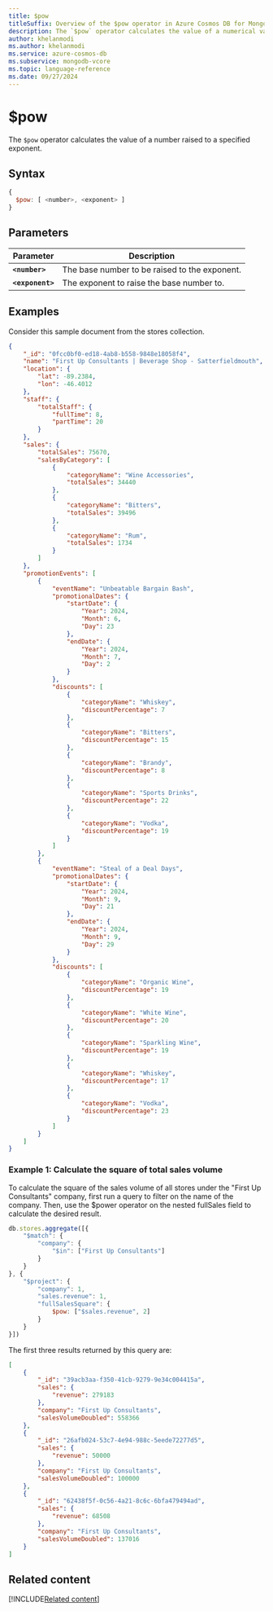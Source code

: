 ```yaml
---
title: $pow
titleSuffix: Overview of the $pow operator in Azure Cosmos DB for MongoDB (vCore)
description: The `$pow` operator calculates the value of a numerical value raised to the power of a specified exponent.
author: khelanmodi
ms.author: khelanmodi
ms.service: azure-cosmos-db
ms.subservice: mongodb-vcore
ms.topic: language-reference
ms.date: 09/27/2024
---
```


# $pow

The `$pow` operator calculates the value of a number raised to a specified exponent. 

## Syntax

```javascript
{
  $pow: [ <number>, <exponent> ]
}
```

## Parameters

| Parameter | Description |
| --- | --- |
| **`<number>`** | The base number to be raised to the exponent. |
| **`<exponent>`** | The exponent to raise the base number to. |

## Examples

Consider this sample document from the stores collection.

```json
{
    "_id": "0fcc0bf0-ed18-4ab8-b558-9848e18058f4",
    "name": "First Up Consultants | Beverage Shop - Satterfieldmouth",
    "location": {
        "lat": -89.2384,
        "lon": -46.4012
    },
    "staff": {
        "totalStaff": {
            "fullTime": 8,
            "partTime": 20
        }
    },
    "sales": {
        "totalSales": 75670,
        "salesByCategory": [
            {
                "categoryName": "Wine Accessories",
                "totalSales": 34440
            },
            {
                "categoryName": "Bitters",
                "totalSales": 39496
            },
            {
                "categoryName": "Rum",
                "totalSales": 1734
            }
        ]
    },
    "promotionEvents": [
        {
            "eventName": "Unbeatable Bargain Bash",
            "promotionalDates": {
                "startDate": {
                    "Year": 2024,
                    "Month": 6,
                    "Day": 23
                },
                "endDate": {
                    "Year": 2024,
                    "Month": 7,
                    "Day": 2
                }
            },
            "discounts": [
                {
                    "categoryName": "Whiskey",
                    "discountPercentage": 7
                },
                {
                    "categoryName": "Bitters",
                    "discountPercentage": 15
                },
                {
                    "categoryName": "Brandy",
                    "discountPercentage": 8
                },
                {
                    "categoryName": "Sports Drinks",
                    "discountPercentage": 22
                },
                {
                    "categoryName": "Vodka",
                    "discountPercentage": 19
                }
            ]
        },
        {
            "eventName": "Steal of a Deal Days",
            "promotionalDates": {
                "startDate": {
                    "Year": 2024,
                    "Month": 9,
                    "Day": 21
                },
                "endDate": {
                    "Year": 2024,
                    "Month": 9,
                    "Day": 29
                }
            },
            "discounts": [
                {
                    "categoryName": "Organic Wine",
                    "discountPercentage": 19
                },
                {
                    "categoryName": "White Wine",
                    "discountPercentage": 20
                },
                {
                    "categoryName": "Sparkling Wine",
                    "discountPercentage": 19
                },
                {
                    "categoryName": "Whiskey",
                    "discountPercentage": 17
                },
                {
                    "categoryName": "Vodka",
                    "discountPercentage": 23
                }
            ]
        }
    ]
}
```

### Example 1: Calculate the square of total sales volume

To calculate the square of the sales volume of all stores under the "First Up Consultants" company, first run a query to filter on the name of the company. Then, use the $power operator on the nested fullSales field to calculate the desired result.

```javascript
db.stores.aggregate([{
    "$match": {
        "company": {
            "$in": ["First Up Consultants"]
        }
    }
}, {
    "$project": {
        "company": 1,
        "sales.revenue": 1,
        "fullSalesSquare": {
            $pow: ["$sales.revenue", 2]
        }
    }
}])
```

The first three results returned by this query are:

```json
[
    {
        "_id": "39acb3aa-f350-41cb-9279-9e34c004415a",
        "sales": {
            "revenue": 279183
        },
        "company": "First Up Consultants",
        "salesVolumeDoubled": 558366
    },
    {
        "_id": "26afb024-53c7-4e94-988c-5eede72277d5",
        "sales": {
            "revenue": 50000
        },
        "company": "First Up Consultants",
        "salesVolumeDoubled": 100000
    },
    {
        "_id": "62438f5f-0c56-4a21-8c6c-6bfa479494ad",
        "sales": {
            "revenue": 68508
        },
        "company": "First Up Consultants",
        "salesVolumeDoubled": 137016
    }
]
```

## Related content
[!INCLUDE[Related content](../includes/related-content.md)]

